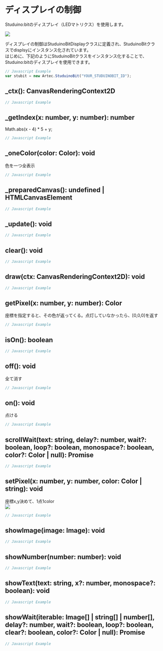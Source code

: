 
# ディスプレイの制御
Studuino:bitのディスプレイ（LEDマトリクス）を使用します。

![](https://i.imgur.com/076CaqI.png)




ディスプレイの制御はStuduinoBitDisplayクラスに定義され、StuduinoBitクラスでdisplsyにインスタンス化されています。</br>
はじめに、下記のようにStuduinoBitクラスをインスタンス化することで、Studuino:bitのディスプレイを使用できます。
```Javascript
// Javascript Example
var stubit = new Artec.StuduinoBit("YOUR_STUDUINOBIT_ID");
```

## _ctx(): CanvasRenderingContext2D


```Javascript
// Javascript Example

```

## _getIndex(x: number, y: number): number
Math.abs(x - 4) * 5 + y;

```Javascript
// Javascript Example

```



## _oneColor(color: Color): void
色を一つ全表示

```Javascript
// Javascript Example

```
## _preparedCanvas(): undefined | HTMLCanvasElement

```Javascript
// Javascript Example

```

## _update(): void

```Javascript
// Javascript Example

```

## clear(): void

```Javascript
// Javascript Example

```

## draw(ctx: CanvasRenderingContext2D): void

```Javascript
// Javascript Example

```

## getPixel(x: number, y: number): Color
座標を指定すると、その色が返ってくる。点灯していなかったら、[0,0,0]を返す
```Javascript
// Javascript Example

```

## isOn(): boolean

```Javascript
// Javascript Example

```

## off(): void
全て消す

```Javascript
// Javascript Example

```

## on(): void
点ける

```Javascript
// Javascript Example

```

## scrollWait(text: string, delay?: number, wait?: boolean, loop?: boolean, monospace?: boolean, color?: Color | null): Promise

```Javascript
// Javascript Example

```

## setPixel(x: number, y: number, color: Color | string): void
座標x,y決めて、1点1color<br/>
![](https://i.imgur.com/MAPKkwU.png)

```Javascript
// Javascript Example

```


## showImage(image: Image): void

```Javascript
// Javascript Example

```

## showNumber(number: number): void

```Javascript
// Javascript Example

```

## showText(text: string, x?: number, monospace?: boolean): void

```Javascript
// Javascript Example

```

## showWait(iterable: Image[] | string[] | number[], delay?: number, wait?: boolean, loop?: boolean, clear?: boolean, color?: Color | null): Promise

```Javascript
// Javascript Example

```
